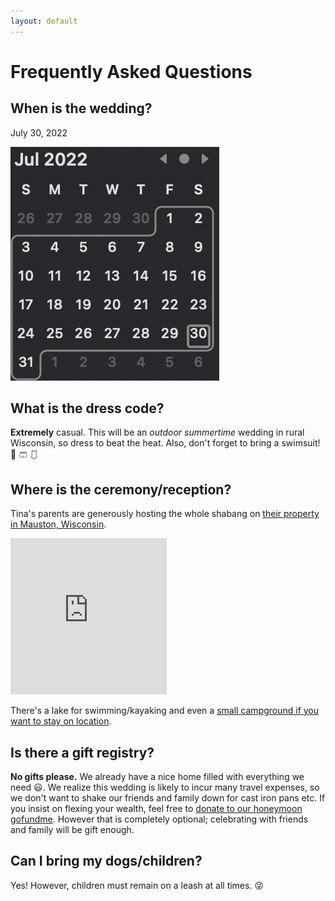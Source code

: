 ```yaml
---
layout: default
---
```


# Frequently Asked Questions

## When is the wedding?

July 30, 2022 

![Calendar](/assets/img/calendar.png)

## What is the dress code?

**Extremely** casual. This will be an _outdoor_ _summertime_ wedding in rural Wisconsin, so dress to beat the heat. Also, don't forget to bring a swimsuit! 👙 🩳 🩱 

## Where is the ceremony/reception?

Tina's parents are generously hosting the whole shabang on [their property in Mauston, Wisconsin](./venue.html).

<iframe src="https://www.google.com/maps/embed?pb=!1m14!1m8!1m3!1d23018.38694595985!2d-89.9595325!3d43.8496441!3m2!1i1024!2i768!4f13.1!3m3!1m2!1s0x8800abbb6d1552db%3A0x50edf031c2941607!2s5495%20County%20Rd%20HH%2C%20Mauston%2C%20WI%2053948!5e0!3m2!1sen!2sus!4v1624811130434!5m2!1sen!2sus" width="250" height="250" style="border:0;" allowfullscreen="" loading="lazy"></iframe>


There's a lake for swimming/kayaking and even a [small campground if you want to stay on location](./lodging.html).

## Is there a gift registry?

**No gifts please.** We already have a nice home filled with everything we need 😃. We realize this wedding is likely to incur many travel expenses, so we don't want to shake our friends and family down for cast iron pans etc. If you insist on flexing your wealth, feel free to [donate to our honeymoon gofundme](https://gofund.me/cd2cff93). However that is completely optional; celebrating with friends and family will be gift enough.

## Can I bring my dogs/children?

Yes! However, children must remain on a leash at all times. 😜
